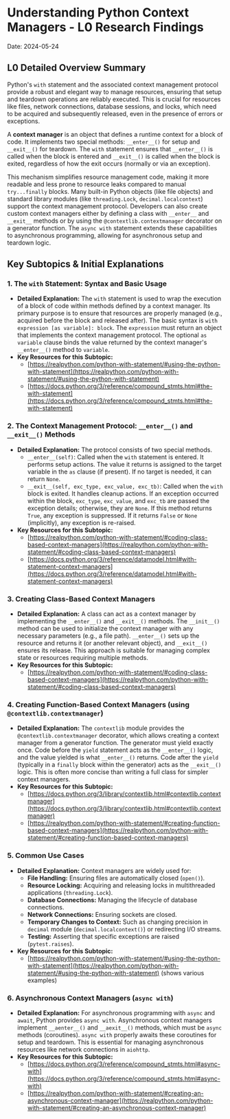 # Understanding Python Context Managers - L0 Research Findings

Date: 2024-05-24

## L0 Detailed Overview Summary
Python's `with` statement and the associated context management protocol provide a robust and elegant way to manage resources, ensuring that setup and teardown operations are reliably executed. This is crucial for resources like files, network connections, database sessions, and locks, which need to be acquired and subsequently released, even in the presence of errors or exceptions.

A **context manager** is an object that defines a runtime context for a block of code. It implements two special methods: `__enter__()` for setup and `__exit__()` for teardown. The `with` statement ensures that `__enter__()` is called when the block is entered and `__exit__()` is called when the block is exited, regardless of how the exit occurs (normally or via an exception).

This mechanism simplifies resource management code, making it more readable and less prone to resource leaks compared to manual `try...finally` blocks. Many built-in Python objects (like file objects) and standard library modules (like `threading.Lock`, `decimal.localcontext`) support the context management protocol. Developers can also create custom context managers either by defining a class with `__enter__` and `__exit__` methods or by using the `@contextlib.contextmanager` decorator on a generator function. The `async with` statement extends these capabilities to asynchronous programming, allowing for asynchronous setup and teardown logic.

## Key Subtopics & Initial Explanations

### 1. The `with` Statement: Syntax and Basic Usage
*   **Detailed Explanation:** The `with` statement is used to wrap the execution of a block of code within methods defined by a context manager. Its primary purpose is to ensure that resources are properly managed (e.g., acquired before the block and released after). The basic syntax is `with expression [as variable]: block`. The `expression` must return an object that implements the context management protocol. The optional `as variable` clause binds the value returned by the context manager's `__enter__()` method to `variable`.
*   **Key Resources for this Subtopic:**
    -   [https://realpython.com/python-with-statement/#using-the-python-with-statement](https://realpython.com/python-with-statement/#using-the-python-with-statement)
    -   [https://docs.python.org/3/reference/compound_stmts.html#the-with-statement](https://docs.python.org/3/reference/compound_stmts.html#the-with-statement)

### 2. The Context Management Protocol: `__enter__()` and `__exit__()` Methods
*   **Detailed Explanation:** The protocol consists of two special methods.
    *   `__enter__(self)`: Called when the `with` statement is entered. It performs setup actions. The value it returns is assigned to the target variable in the `as` clause (if present). If no target is needed, it can return `None`.
    *   `__exit__(self, exc_type, exc_value, exc_tb)`: Called when the `with` block is exited. It handles cleanup actions. If an exception occurred within the block, `exc_type`, `exc_value`, and `exc_tb` are passed the exception details; otherwise, they are `None`. If this method returns `True`, any exception is suppressed. If it returns `False` or `None` (implicitly), any exception is re-raised.
*   **Key Resources for this Subtopic:**
    -   [https://realpython.com/python-with-statement/#coding-class-based-context-managers](https://realpython.com/python-with-statement/#coding-class-based-context-managers)
    -   [https://docs.python.org/3/reference/datamodel.html#with-statement-context-managers](https://docs.python.org/3/reference/datamodel.html#with-statement-context-managers)

### 3. Creating Class-Based Context Managers
*   **Detailed Explanation:** A class can act as a context manager by implementing the `__enter__()` and `__exit__()` methods. The `__init__()` method can be used to initialize the context manager with any necessary parameters (e.g., a file path). `__enter__()` sets up the resource and returns it (or another relevant object), and `__exit__()` ensures its release. This approach is suitable for managing complex state or resources requiring multiple methods.
*   **Key Resources for this Subtopic:**
    -   [https://realpython.com/python-with-statement/#coding-class-based-context-managers](https://realpython.com/python-with-statement/#coding-class-based-context-managers)

### 4. Creating Function-Based Context Managers (using `@contextlib.contextmanager`)
*   **Detailed Explanation:** The `contextlib` module provides the `@contextlib.contextmanager` decorator, which allows creating a context manager from a generator function. The generator must yield exactly once. Code before the `yield` statement acts as the `__enter__()` logic, and the value yielded is what `__enter__()` returns. Code after the `yield` (typically in a `finally` block within the generator) acts as the `__exit__()` logic. This is often more concise than writing a full class for simpler context managers.
*   **Key Resources for this Subtopic:**
    -   [https://docs.python.org/3/library/contextlib.html#contextlib.contextmanager](https://docs.python.org/3/library/contextlib.html#contextlib.contextmanager)
    -   [https://realpython.com/python-with-statement/#creating-function-based-context-managers](https://realpython.com/python-with-statement/#creating-function-based-context-managers)

### 5. Common Use Cases
*   **Detailed Explanation:** Context managers are widely used for:
    *   **File Handling:** Ensuring files are automatically closed (`open()`).
    *   **Resource Locking:** Acquiring and releasing locks in multithreaded applications (`threading.Lock`).
    *   **Database Connections:** Managing the lifecycle of database connections.
    *   **Network Connections:** Ensuring sockets are closed.
    *   **Temporary Changes to Context:** Such as changing precision in `decimal` module (`decimal.localcontext()`) or redirecting I/O streams.
    *   **Testing:** Asserting that specific exceptions are raised (`pytest.raises`).
*   **Key Resources for this Subtopic:**
    -   [https://realpython.com/python-with-statement/#using-the-python-with-statement](https://realpython.com/python-with-statement/#using-the-python-with-statement) (shows various examples)

### 6. Asynchronous Context Managers (`async with`)
*   **Detailed Explanation:** For asynchronous programming with `async` and `await`, Python provides `async with`. Asynchronous context managers implement `__aenter__()` and `__aexit__()` methods, which must be `async` methods (coroutines). `async with` properly awaits these coroutines for setup and teardown. This is essential for managing asynchronous resources like network connections in `aiohttp`.
*   **Key Resources for this Subtopic:**
    -   [https://docs.python.org/3/reference/compound_stmts.html#async-with](https://docs.python.org/3/reference/compound_stmts.html#async-with)
    -   [https://realpython.com/python-with-statement/#creating-an-asynchronous-context-manager](https://realpython.com/python-with-statement/#creating-an-asynchronous-context-manager)
